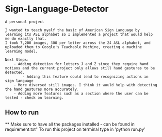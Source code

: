 # Sign-Language-Detector
    
    A personal project

    I wanted to teach myelf the basic of American Sign Language by learning its ASL alphabet so I implemented a project that would help me do exactly that.
    I took 7,200 images, 300 per letter across the 24 ASL alphabet, and uploaded them to Google's Teachable Machine, creating a machine learning model.

    Next Steps:
        - Adding detection for letters J and Z since they require hand motions and the current project only allows still hand gestures to be detected.
            - Adding this feature could lead to recognizing actions in sign language 
        - More diversed still images. I think it would help with detecting the hand gestures more accurately.
        - Adding more features such as a section where the user can be tested - check on learning.


## How to run
** Make sure to have all the packages installed - can be found in requirement.txt"
To run this project on terminal type in 'python run.py'

